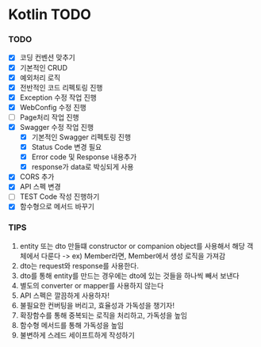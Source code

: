 # Kotlin TODO

### TODO

- [x] 코딩 컨벤션 맞추기
- [x] 기본적인 CRUD
- [x] 예외처리 로직
- [x] 전반적인 코드 리펙토링 진행
- [x] Exception 수정 작업 진행
- [x] WebConfig 수정 진행
- [ ] Page처리 작업 진행
- [x] Swagger 수정 작업 진행
    - [x] 기본적인 Swagger 리펙토링 진행
    - [x] Status Code 변경 필요
    - [x] Error code 및 Response 내용추가
    - [x] response가 data로 박싱되게 사용
- [x] CORS 추가
- [x] API 스펙 변경
- [ ] TEST Code 작성 진행하기
- [x] 함수형으로 메서드 바꾸기

### TIPS

1. entity 또는 dto 만들떄 constructor or companion object를 사용해서 해당 객체에서 다룬다 -> ex) Member라면, Member에서 생성 로직을 가져감
2. dto는 request와 response를 사용한다.
3. dto를 통해 entity를 만드는 경우에는 dto에 있는 것들을 하나씩 빼서 보낸다
4. 별도의 converter or mapper를 사용하지 않는다
5. API 스펙은 깔끔하게 사용하자!
6. 불필요한 컨버팅을 버리고, 효율성과 가독성을 챙기자!
7. 확장함수를 통해 중복되는 로직을 처리하고, 가독성을 높임
8. 함수형 메서드를 통해 가독성을 높임
9. 불변하게 스레드 세이프트하게 작성하기